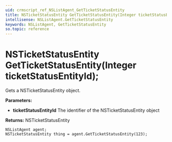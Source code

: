```yaml
---
uid: crmscript_ref_NSListAgent_GetTicketStatusEntity
title: NSTicketStatusEntity GetTicketStatusEntity(Integer ticketStatusEntityId);
intellisense: NSListAgent.GetTicketStatusEntity
keywords: NSListAgent, GetTicketStatusEntity
so.topic: reference
---
```


# NSTicketStatusEntity GetTicketStatusEntity(Integer ticketStatusEntityId);

Gets a NSTicketStatusEntity object.

**Parameters:**
 - **ticketStatusEntityId** The identifier of the NSTicketStatusEntity object

**Returns:** NSTicketStatusEntity

```crmscript
NSListAgent agent;
NSTicketStatusEntity thing = agent.GetTicketStatusEntity(123);
```

